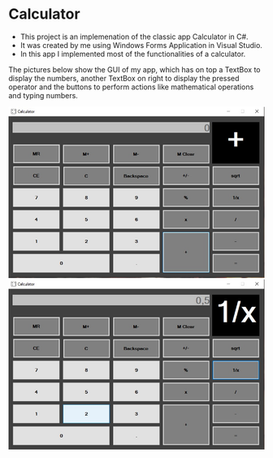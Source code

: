 # Calculator

- This project is an implemenation of the classic app Calculator in C#.
- It was created by me using Windows Forms Application in Visual Studio.
- In this app I implemented most of the functionalities of a calculator.

The pictures below show the GUI of my app, which has on top a TextBox to display the numbers, another TextBox on right to display the pressed operator and the buttons to perform actions like mathematical operations and typing numbers. 

<img src="images/Calculator.jpg">

<img src="images/Functionality.jpg">
